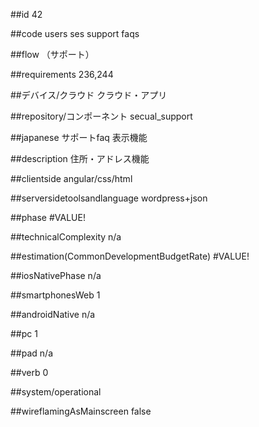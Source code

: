 ##id
42

##code
users ses support faqs

##flow
（サポート）


##requirements
236,244

##デバイス/クラウド
クラウド・アプリ

##repository/コンポーネント
secual_support

##japanese
サポートfaq 表示機能

##description
住所・アドレス機能

##clientside
angular/css/html

##serversidetoolsandlanguage
wordpress+json

##phase
#VALUE!

##technicalComplexity
n/a

##estimation(CommonDevelopmentBudgetRate)
#VALUE!

##iosNativePhase
n/a

##smartphonesWeb
1

##androidNative
n/a

##pc
1

##pad
n/a

##verb
0

##system/operational


##wireflamingAsMainscreen
false